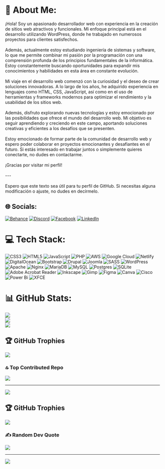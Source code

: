 # 💫 About Me:
¡Hola! Soy un apasionado desarrollador web con experiencia en la creación de sitios web atractivos y funcionales. Mi enfoque principal está en el desarrollo utilizando WordPress, donde he trabajado en numerosos proyectos para clientes satisfechos.<br><br>Además, actualmente estoy estudiando ingeniería de sistemas y software, lo que me permite combinar mi pasión por la programación con una comprensión profunda de los principios fundamentales de la informática. Estoy constantemente buscando oportunidades para expandir mis conocimientos y habilidades en esta área en constante evolución.<br><br>Mi viaje en el desarrollo web comenzó con la curiosidad y el deseo de crear soluciones innovadoras. A lo largo de los años, he adquirido experiencia en lenguajes como HTML, CSS, JavaScript, así como en el uso de herramientas y frameworks modernos para optimizar el rendimiento y la usabilidad de los sitios web.<br><br>Además, disfruto explorando nuevas tecnologías y estoy emocionado por las posibilidades que ofrece el mundo del desarrollo web. Mi objetivo es seguir aprendiendo y creciendo en este campo, aportando soluciones creativas y eficientes a los desafíos que se presenten.<br><br>Estoy emocionado de formar parte de la comunidad de desarrollo web y espero poder colaborar en proyectos emocionantes y desafiantes en el futuro. Si estás interesado en trabajar juntos o simplemente quieres conectarte, no dudes en contactarme.<br><br>¡Gracias por visitar mi perfil!<br><br>---<br><br>Espero que este texto sea útil para tu perfil de GitHub. Si necesitas alguna modificación o ajuste, no dudes en decírmelo.


## 🌐 Socials:
[![Behance](https://img.shields.io/badge/Behance-1769ff?logo=behance&logoColor=white)](https://behance.net/https://www.behance.net/diegoromero70) [![Discord](https://img.shields.io/badge/Discord-%237289DA.svg?logo=discord&logoColor=white)](https://discord.gg/1105314556122775613) [![Facebook](https://img.shields.io/badge/Facebook-%231877F2.svg?logo=Facebook&logoColor=white)](https://facebook.com/https://www.facebook.com/profile.php?id=100045303229905) [![LinkedIn](https://img.shields.io/badge/LinkedIn-%230077B5.svg?logo=linkedin&logoColor=white)](https://linkedin.com/in/www.linkedin.com/in/diego-alejandro-romero-mercado-3858b6208) 

# 💻 Tech Stack:
![CSS3](https://img.shields.io/badge/css3-%231572B6.svg?style=for-the-badge&logo=css3&logoColor=white) ![HTML5](https://img.shields.io/badge/html5-%23E34F26.svg?style=for-the-badge&logo=html5&logoColor=white) ![JavaScript](https://img.shields.io/badge/javascript-%23323330.svg?style=for-the-badge&logo=javascript&logoColor=%23F7DF1E) ![PHP](https://img.shields.io/badge/php-%23777BB4.svg?style=for-the-badge&logo=php&logoColor=white) ![AWS](https://img.shields.io/badge/AWS-%23FF9900.svg?style=for-the-badge&logo=amazon-aws&logoColor=white) ![Google Cloud](https://img.shields.io/badge/GoogleCloud-%234285F4.svg?style=for-the-badge&logo=google-cloud&logoColor=white) ![Netlify](https://img.shields.io/badge/netlify-%23000000.svg?style=for-the-badge&logo=netlify&logoColor=#00C7B7) ![DigitalOcean](https://img.shields.io/badge/DigitalOcean-%230167ff.svg?style=for-the-badge&logo=digitalOcean&logoColor=white) ![Bootstrap](https://img.shields.io/badge/bootstrap-%238511FA.svg?style=for-the-badge&logo=bootstrap&logoColor=white) ![Drupal](https://img.shields.io/badge/drupal-%230678BE.svg?style=for-the-badge&logo=drupal&logoColor=white) ![Joomla](https://img.shields.io/badge/joomla-%235091CD.svg?style=for-the-badge&logo=joomla&logoColor=white) ![SASS](https://img.shields.io/badge/SASS-hotpink.svg?style=for-the-badge&logo=SASS&logoColor=white) ![WordPress](https://img.shields.io/badge/WordPress-%23117AC9.svg?style=for-the-badge&logo=WordPress&logoColor=white) ![Apache](https://img.shields.io/badge/apache-%23D42029.svg?style=for-the-badge&logo=apache&logoColor=white) ![Nginx](https://img.shields.io/badge/nginx-%23009639.svg?style=for-the-badge&logo=nginx&logoColor=white) ![MariaDB](https://img.shields.io/badge/MariaDB-003545?style=for-the-badge&logo=mariadb&logoColor=white) ![MySQL](https://img.shields.io/badge/mysql-%2300000f.svg?style=for-the-badge&logo=mysql&logoColor=white) ![Postgres](https://img.shields.io/badge/postgres-%23316192.svg?style=for-the-badge&logo=postgresql&logoColor=white) ![SQLite](https://img.shields.io/badge/sqlite-%2307405e.svg?style=for-the-badge&logo=sqlite&logoColor=white) ![Adobe Acrobat Reader](https://img.shields.io/badge/Adobe%20Acrobat%20Reader-EC1C24.svg?style=for-the-badge&logo=Adobe%20Acrobat%20Reader&logoColor=white) ![Inkscape](https://img.shields.io/badge/Inkscape-e0e0e0?style=for-the-badge&logo=inkscape&logoColor=080A13) ![Gimp](https://img.shields.io/badge/Gimp-657D8B?style=for-the-badge&logo=gimp&logoColor=FFFFFF) ![Figma](https://img.shields.io/badge/figma-%23F24E1E.svg?style=for-the-badge&logo=figma&logoColor=white) ![Canva](https://img.shields.io/badge/Canva-%2300C4CC.svg?style=for-the-badge&logo=Canva&logoColor=white) ![Cisco](https://img.shields.io/badge/cisco-%23049fd9.svg?style=for-the-badge&logo=cisco&logoColor=black) ![Power Bi](https://img.shields.io/badge/power_bi-F2C811?style=for-the-badge&logo=powerbi&logoColor=black) ![XFCE](https://img.shields.io/badge/XFCE-%232284F2.svg?style=for-the-badge&logo=xfce&logoColor=white)

# 📊 GitHub Stats:
![](https://github-readme-stats.vercel.app/api?username=diegmero&theme=vue-dark&hide_border=false&include_all_commits=false&count_private=false)<br/>
![](https://github-readme-streak-stats.herokuapp.com/?user=diegmero&theme=vue-dark&hide_border=false)<br/>
![](https://github-readme-stats.vercel.app/api/top-langs/?username=diegmero&theme=vue-dark&hide_border=false&include_all_commits=false&count_private=false&layout=compact)

## 🏆 GitHub Trophies
![](https://github-profile-trophy.vercel.app/?username=diegmero&theme=radical&no-frame=false&no-bg=true&margin-w=4)

### 🔝 Top Contributed Repo
![](https://github-contributor-stats.vercel.app/api?username=diegmero&limit=5&theme=dark&combine_all_yearly_contributions=true)

---
[![](https://visitcount.itsvg.in/api?id=diegmero&icon=0&color=0)](https://visitcount.itsvg.in)

<!-- Proudly created with GPRM ( https://gprm.itsvg.in ) -->



## 🏆 GitHub Trophies
![](https://github-profile-trophy.vercel.app/?username=diegmero&theme=tokyonight&no-frame=false&no-bg=true&margin-w=4)

### ✍️ Random Dev Quote
![](https://quotes-github-readme.vercel.app/api?type=horizontal&theme=radical)

---
[![](https://visitcount.itsvg.in/api?id=diegmero&icon=0&color=0)](https://visitcount.itsvg.in)

<!-- Proudly created with GPRM ( https://gprm.itsvg.in ) -->
